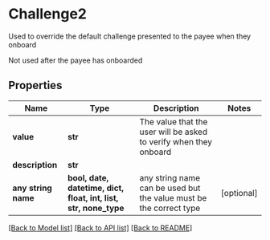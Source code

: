 # Challenge2

<p>Used to override the default challenge presented to the payee when they onboard</p> <p>Not used after the payee has onboarded</p> 

## Properties
Name | Type | Description | Notes
------------ | ------------- | ------------- | -------------
**value** | **str** | The value that the user will be asked to verify when they onboard | 
**description** | **str** |  | 
**any string name** | **bool, date, datetime, dict, float, int, list, str, none_type** | any string name can be used but the value must be the correct type | [optional]

[[Back to Model list]](../README.md#documentation-for-models) [[Back to API list]](../README.md#documentation-for-api-endpoints) [[Back to README]](../README.md)


